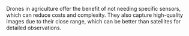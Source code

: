 Drones in agriculture offer the benefit of not needing specific sensors, which can reduce costs and complexity. They also capture high-quality images due to their close range, which can be better than satellites for detailed observations.
